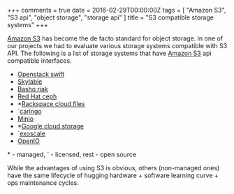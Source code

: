 +++
comments = true
date = 2016-02-29T00:00:00Z
tags = [
    "Amazon S3",
    "S3 api",
    "object storage",
    "storage api"
]
title = "S3 compatible storage systems"
+++

[Amazon S3](https://aws.amazon.com/s3/) has become the de facto standard for object storage. In one of
our projects we had to evaluate various storage systems compatible with S3 API.
The following is a list of storage systems that have [Amazon S3](https://aws.amazon.com/s3/) api compatible interfaces.

- [Openstack swift](http://docs.openstack.org/developer/swift/)
- [Skylable](http://www.skylable.com/products/sx/)
- [Basho riak](http://docs.basho.com/riakcs/latest/)
- [Red Hat ceph](http://ceph.com/)
- \*[Rackspace cloud files](https://www.rackspace.com/en-us/cloud/files)
- `[caringo](https://www.caringo.com/solutions/cloud-storage.html)
- [Minio](https://www.minio.io/)
- \*[Google cloud storage](https://cloud.google.com/storage/)
- `[exoscale](https://www.exoscale.ch/open-cloud/storage/)
- [OpenIO](http://openio.io/product/)

\* - managed, ` - licensed, rest - open source

While the advantages of using S3 is obvious, others (non-managed ones) have the same lifecycle of hugging hardware + software learning curve + ops
maintenance cycles.
